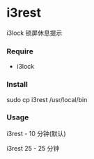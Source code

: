 # i3rest

i3lock 锁屏休息提示

### Require

- i3lock

### Install

sudo cp i3rest /usr/local/bin

### Usage

i3rest - 10 分钟(默认)

i3rest 25 - 25 分钟
